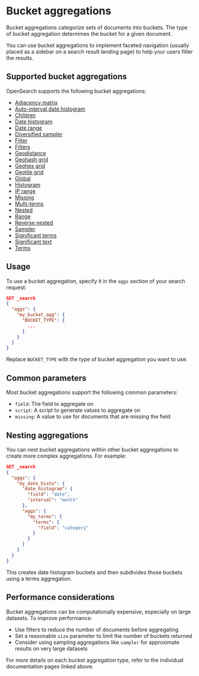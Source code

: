 # Bucket aggregations

Bucket aggregations categorize sets of documents into buckets. The type of bucket aggregation determines the bucket for a given document.

You can use bucket aggregations to implement faceted navigation (usually placed as a sidebar on a search result landing page) to help your users filter the results.

## Supported bucket aggregations

OpenSearch supports the following bucket aggregations:

- [Adjacency matrix]({{site.url}}{{site.baseurl}}/aggregations/bucket/adjacency-matrix/)
- [Auto-interval date histogram]({{site.url}}{{site.baseurl}}/aggregations/bucket/auto-interval-date-histogram/)
- [Children]({{site.url}}{{site.baseurl}}/aggregations/bucket/children/)
- [Date histogram]({{site.url}}{{site.baseurl}}/aggregations/bucket/date-histogram/)
- [Date range]({{site.url}}{{site.baseurl}}/aggregations/bucket/date-range/)
- [Diversified sampler]({{site.url}}{{site.baseurl}}/aggregations/bucket/diversified-sampler/)
- [Filter]({{site.url}}{{site.baseurl}}/aggregations/bucket/filter/)
- [Filters]({{site.url}}{{site.baseurl}}/aggregations/bucket/filters/)
- [Geodistance]({{site.url}}{{site.baseurl}}/aggregations/bucket/geo-distance/)
- [Geohash grid]({{site.url}}{{site.baseurl}}/aggregations/bucket/geohash-grid/)
- [Geohex grid]({{site.url}}{{site.baseurl}}/aggregations/bucket/geohex-grid/)
- [Geotile grid]({{site.url}}{{site.baseurl}}/aggregations/bucket/geotile-grid/)
- [Global]({{site.url}}{{site.baseurl}}/aggregations/bucket/global/)
- [Histogram]({{site.url}}{{site.baseurl}}/aggregations/bucket/histogram/)
- [IP range]({{site.url}}{{site.baseurl}}/aggregations/bucket/ip-range/)
- [Missing]({{site.url}}{{site.baseurl}}/aggregations/bucket/missing/)
- [Multi-terms]({{site.url}}{{site.baseurl}}/aggregations/bucket/multi-terms/)
- [Nested]({{site.url}}{{site.baseurl}}/aggregations/bucket/nested/)
- [Range]({{site.url}}{{site.baseurl}}/aggregations/bucket/range/)
- [Reverse nested]({{site.url}}{{site.baseurl}}/aggregations/bucket/reverse-nested/)
- [Sampler]({{site.url}}{{site.baseurl}}/aggregations/bucket/sampler/)
- [Significant terms]({{site.url}}{{site.baseurl}}/aggregations/bucket/significant-terms/)
- [Significant text]({{site.url}}{{site.baseurl}}/aggregations/bucket/significant-text/)
- [Terms]({{site.url}}{{site.baseurl}}/aggregations/bucket/terms/)

## Usage

To use a bucket aggregation, specify it in the `aggs` section of your search request:

```json
GET _search
{
  "aggs": {
    "my_bucket_agg": {
      "BUCKET_TYPE": {
        ...
      }
    }
  }
}
```

Replace `BUCKET_TYPE` with the type of bucket aggregation you want to use.

## Common parameters

Most bucket aggregations support the following common parameters:

- `field`: The field to aggregate on
- `script`: A script to generate values to aggregate on
- `missing`: A value to use for documents that are missing the field

## Nesting aggregations

You can nest bucket aggregations within other bucket aggregations to create more complex aggregations. For example:

```json
GET _search
{
  "aggs": {
    "my_date_histo": {
      "date_histogram": {
        "field": "date",
        "interval": "month"
      },
      "aggs": {
        "my_terms": {
          "terms": {
            "field": "category"
          }
        }
      }
    }
  }
}
```

This creates date histogram buckets and then subdivides those buckets using a terms aggregation.

## Performance considerations 

Bucket aggregations can be computationally expensive, especially on large datasets. To improve performance:

- Use filters to reduce the number of documents before aggregating
- Set a reasonable `size` parameter to limit the number of buckets returned
- Consider using sampling aggregations like `sampler` for approximate results on very large datasets

For more details on each bucket aggregation type, refer to the individual documentation pages linked above.